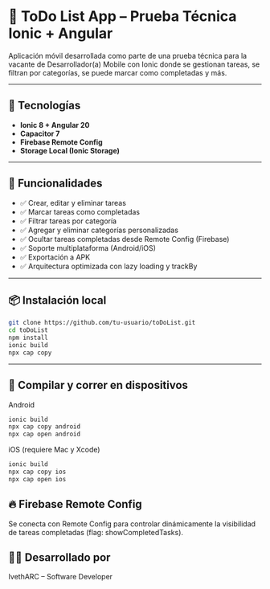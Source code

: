 # 📝 ToDo List App – Prueba Técnica Ionic + Angular

Aplicación móvil desarrollada como parte de una prueba técnica para la vacante de Desarrollador(a) Mobile con Ionic donde se gestionan tareas, se filtran por categorías, se puede marcar como completadas y más.

---

## 🚀 Tecnologías

- **Ionic 8 + Angular 20**
- **Capacitor 7**
- **Firebase Remote Config**
- **Storage Local (Ionic Storage)**

---

## 🔧 Funcionalidades

- ✅ Crear, editar y eliminar tareas
- ✅ Marcar tareas como completadas
- ✅ Filtrar tareas por categoría
- ✅ Agregar y eliminar categorías personalizadas
- ✅ Ocultar tareas completadas desde Remote Config (Firebase)
- ✅ Soporte multiplataforma (Android/iOS)
- ✅ Exportación a APK
- ✅ Arquitectura optimizada con lazy loading y trackBy

---

## 📦 Instalación local

```bash
git clone https://github.com/tu-usuario/toDoList.git
cd toDoList
npm install
ionic build
npx cap copy
```

---

## 📲 Compilar y correr en dispositivos

Android
```bash
ionic build
npx cap copy android
npx cap open android
```
iOS (requiere Mac y Xcode)
```bash
ionic build
npx cap copy ios
npx cap open ios
```
## 🔥 Firebase Remote Config
Se conecta con Remote Config para controlar dinámicamente la visibilidad de tareas completadas (flag: showCompletedTasks).

## 👩‍💻 Desarrollado por
IvethARC – Software Developer


